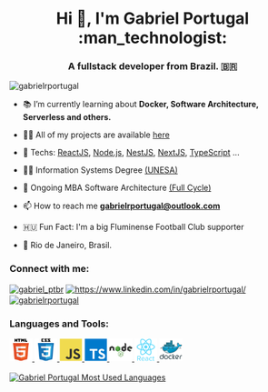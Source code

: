 <h1 align="center">Hi 👋, I'm Gabriel Portugal :man_technologist:</h1>
<h3 align="center">A fullstack developer from Brazil. 🇧🇷</h3>

<p align="left"> <img src="https://komarev.com/ghpvc/?username=gabrielrportugal&label=Profile%20views&color=0e75b6&style=flat" alt="gabrielrportugal" /> </p>

- :books: I’m currently learning about **Docker, Software Architecture, Serverless and others.**

- 👨‍💻 All of my projects are available [here](https://github.com/gabrielrportugal?tab=repositories)

- :blue_heart: Techs: <a href="https://pt-br.reactjs.org//">ReactJS<a/>, <a href="https://nodejs.org/en/">Node.js<a/>, <a href="https://nestjs.com">NestJS<a/>, <a href="https://nextjs.org/">NextJS<a/>, <a href="https://www.typescriptlang.org/"> TypeScript<a/> ...

- 👨‍🎓 Information Systems Degree [(UNESA)](https://estacio.br/)

- 📕 Ongoing MBA Software Architecture [(Full Cycle)](https://fullcycle.com.br/)

- 📫 How to reach me **gabrielrportugal@outlook.com**

- 🇭🇺 Fun Fact: I'm a big Fluminense Football Club supporter

- 📌 Rio de Janeiro, Brasil.

<h3 align="left">Connect with me:</h3>
<p align="left">
<a href="https://twitter.com/gabriel_ptbr" target="blank"><img align="center" src="https://raw.githubusercontent.com/rahuldkjain/github-profile-readme-generator/master/src/images/icons/Social/twitter.svg" alt="gabriel_ptbr" height="30" width="40" /></a>
<a href="https://linkedin.com/in/https://www.linkedin.com/in/gabrielrportugal/" target="blank"><img align="center" src="https://raw.githubusercontent.com/rahuldkjain/github-profile-readme-generator/master/src/images/icons/Social/linked-in-alt.svg" alt="https://www.linkedin.com/in/gabrielrportugal/" height="30" width="40" /></a>
<a href="https://instagram.com/gabrielrportugal" target="blank"><img align="center" src="https://raw.githubusercontent.com/rahuldkjain/github-profile-readme-generator/master/src/images/icons/Social/instagram.svg" alt="gabrielrportugal" height="30" width="40" /></a>
</p>

<h3 align="left">Languages and Tools:</h3>

<div align="left"> 
  
  <a href="https://www.w3.org/html/" target="_blank" rel="noreferrer"> 
    <img src="https://raw.githubusercontent.com/devicons/devicon/master/icons/html5/html5-original-wordmark.svg" alt="html5" width="40" height="40"/>
  </a>

  <a href="https://www.w3schools.com/css/" target="_blank" rel="noreferrer">
    <img src="https://raw.githubusercontent.com/devicons/devicon/master/icons/css3/css3-original-wordmark.svg" alt="css3" width="40" height="40"/> 
  </a> 
  
  <a href="https://developer.mozilla.org/en-US/docs/Web/JavaScript" target="_blank" rel="noreferrer"> 
     <img src="https://raw.githubusercontent.com/devicons/devicon/master/icons/javascript/javascript-original.svg" alt="javascript" width="40" height="40"/> 
    </a> 
  
  <a href="https://www.typescriptlang.org/" target="_blank" rel="noreferrer"> 
    <img src="https://raw.githubusercontent.com/devicons/devicon/master/icons/typescript/typescript-original.svg" alt="typescript" width="40" height="40"/> 
  </a>
  
  <a href="https://nodejs.org" target="_blank" rel="noreferrer"> 
    <img src="https://raw.githubusercontent.com/devicons/devicon/master/icons/nodejs/nodejs-original-wordmark.svg" alt="nodejs" width="40" height="40"/>
  </a> 
  
  <a href="https://reactjs.org/" target="_blank" rel="noreferrer"> 
    <img src="https://raw.githubusercontent.com/devicons/devicon/master/icons/react/react-original-wordmark.svg" alt="react" width="40" height="40"/>
  </a> 
  
<a href="https://www.docker.com/" target="_blank" rel="noreferrer"> 
    <img src="https://raw.githubusercontent.com/devicons/devicon/master/icons/docker/docker-original-wordmark.svg" alt="docker" width="40" height="40"/
  </a> 
   
 </div>
  
  </br>
   <img  src="https://github-readme-stats.vercel.app/api/top-langs/?username=gabrielrportugal&langs_count=4&theme=transparent" alt="Gabriel Portugal Most Used Languages" />
